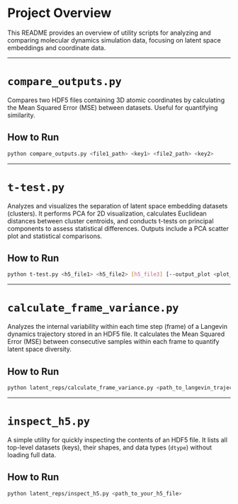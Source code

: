 # Project Overview

This README provides an overview of utility scripts for analyzing and comparing molecular dynamics simulation data, focusing on latent space embeddings and coordinate data.

---

# `compare_outputs.py`

Compares two HDF5 files containing 3D atomic coordinates by calculating the Mean Squared Error (MSE) between datasets. Useful for quantifying similarity.

## How to Run

```bash
python compare_outputs.py <file1_path> <key1> <file2_path> <key2>
```

---

# `t-test.py`

Analyzes and visualizes the separation of latent space embedding datasets (clusters). It performs PCA for 2D visualization, calculates Euclidean distances between cluster centroids, and conducts t-tests on principal components to assess statistical differences. Outputs include a PCA scatter plot and statistical comparisons.

## How to Run

```bash
python t-test.py <h5_file1> <h5_file2> [h5_file3] [--output_plot <plot_filename>] [--output_stats <stats_filename>]
```

---

# `calculate_frame_variance.py`

Analyzes the internal variability within each time step (frame) of a Langevin dynamics trajectory stored in an HDF5 file. It calculates the Mean Squared Error (MSE) between consecutive samples within each frame to quantify latent space diversity.

## How to Run

```bash
python latent_reps/calculate_frame_variance.py <path_to_langevin_trajectory_h5_file>
```

---

# `inspect_h5.py`

A simple utility for quickly inspecting the contents of an HDF5 file. It lists all top-level datasets (keys), their shapes, and data types (`dtype`) without loading full data.

## How to Run

```bash
python latent_reps/inspect_h5.py <path_to_your_h5_file>
```

